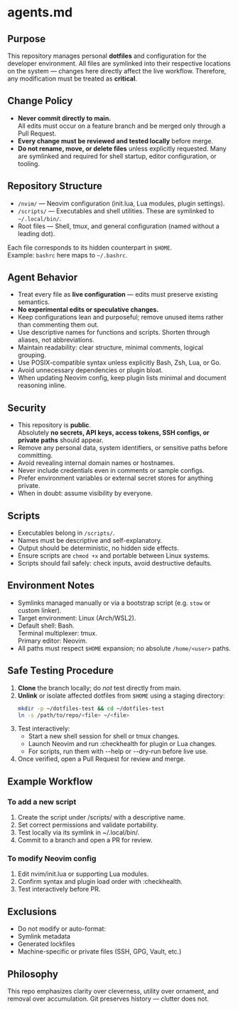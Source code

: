 # agents.md

## Purpose
This repository manages personal **dotfiles** and configuration for the developer environment.
All files are symlinked into their respective locations on the system — changes here directly
affect the live workflow. Therefore, any modification must be treated as **critical**.

## Change Policy
- **Never commit directly to main.**  
  All edits must occur on a feature branch and be merged only through a Pull Request.
- **Every change must be reviewed and tested locally** before merge.
- **Do not rename, move, or delete files** unless explicitly requested.
  Many are symlinked and required for shell startup, editor configuration, or tooling.

## Repository Structure
- `/nvim/` — Neovim configuration (init.lua, Lua modules, plugin settings).  
- `/scripts/` — Executables and shell utilities. These are symlinked to `~/.local/bin/`.  
- Root files — Shell, tmux, and general configuration (named without a leading dot).

Each file corresponds to its hidden counterpart in `$HOME`.  
Example: `bashrc` here maps to `~/.bashrc`.

## Agent Behavior
- Treat every file as **live configuration** — edits must preserve existing semantics.
- **No experimental edits or speculative changes.**
- Keep configurations lean and purposeful; remove unused items rather than commenting them out.
- Use descriptive names for functions and scripts. Shorten through aliases, not abbreviations.
- Maintain readability: clear structure, minimal comments, logical grouping.
- Use POSIX-compatible syntax unless explicitly Bash, Zsh, Lua, or Go.
- Avoid unnecessary dependencies or plugin bloat.
- When updating Neovim config, keep plugin lists minimal and document reasoning inline.

## Security
- This repository is **public**.  
  Absolutely **no secrets, API keys, access tokens, SSH configs, or private paths** should appear.
- Remove any personal data, system identifiers, or sensitive paths before committing.
- Avoid revealing internal domain names or hostnames.
- Never include credentials even in comments or sample configs.
- Prefer environment variables or external secret stores for anything private.
- When in doubt: assume visibility by everyone.

## Scripts
- Executables belong in `/scripts/`.
- Names must be descriptive and self-explanatory.
- Output should be deterministic, no hidden side effects.
- Ensure scripts are `chmod +x` and portable between Linux systems.
- Scripts should fail safely: check inputs, avoid destructive defaults.

## Environment Notes
- Symlinks managed manually or via a bootstrap script (e.g. `stow` or custom linker).
- Target environment: Linux (Arch/WSL2).
- Default shell: Bash.  
  Terminal multiplexer: tmux.  
  Primary editor: Neovim.
- All paths must respect `$HOME` expansion; no absolute `/home/<user>` paths.

## Safe Testing Procedure
1. **Clone** the branch locally; do *not* test directly from main.
2. **Unlink** or isolate affected dotfiles from `$HOME` using a staging directory:
   ```bash
   mkdir -p ~/dotfiles-test && cd ~/dotfiles-test
   ln -s /path/to/repo/<file> ~/<file>
   ```
3. Test interactively:
    * Start a new shell session for shell or tmux changes.
    * Launch Neovim and run :checkhealth for plugin or Lua changes.
    * For scripts, run them with --help or --dry-run before live use.
4. Once verified, open a Pull Request for review and merge.

## Example Workflow
### To add a new script
1. Create the script under /scripts/ with a descriptive name.
2. Set correct permissions and validate portability.
3. Test locally via its symlink in ~/.local/bin/.
4. Commit to a branch and open a PR for review.

### To modify Neovim config
1. Edit nvim/init.lua or supporting Lua modules.
1. Confirm syntax and plugin load order with :checkhealth.
1. Test interactively before PR.

## Exclusions
* Do not modify or auto-format:
* Symlink metadata
* Generated lockfiles
* Machine-specific or private files (SSH, GPG, Vault, etc.)

## Philosophy
This repo emphasizes clarity over cleverness, utility over ornament, and removal over accumulation.
Git preserves history — clutter does not.


